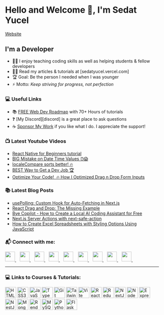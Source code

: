 # Hello and Welcome 👋, I'm Sedat Yucel

[Website](https://img.shields.io/website?url=https%3A%2F%2Fsedatyucel-codes.vercel.app&style=for-the-badge&label=davegray.codes)

## I'm a Developer

- 👨‍🏫 I enjoy teaching coding skills as well as helping students & fellow developers
- 👨‍💻 Read my articles & tutorials at [sedatyucel.vercel.com]
- 🏆 Goal: Be the person I needed when I was younger
- ⚡ Motto: _Keep striving for progress, not perfection_

### 💻 Useful Links

- 📚 [FREE Web Dev Roadmap](https://courses.davegray.codes/) with 70+ Hours of tutorials
- ❓ [My Discord][discord] is a great place to ask questions
- ☕ [Sponsor My Work](https://github.com/sponsors/gitdagray) if you like what I do. I appreciate the support! 

### 📺 Latest Youtube Videos

<!-- YOUTUBE:START -->
- [React Native for Beginners tutorial](https://www.youtube.com/watch?v=Hp9sTsiTZ_I)
- [BIG Mistake on Date Time Values ⏰😱](https://www.youtube.com/watch?v=0oorUIItZpo)
- [localeCompare sorts better! 🔥](https://www.youtube.com/watch?v=TK8BXrJpLiY)
- [BEST Way to Get a Dev Job 🏆](https://www.youtube.com/watch?v=d6rlBVDVyTo)
- [Optimize Your Code!  🔥 How I Optimized Drag n Drop Form Inputs](https://www.youtube.com/watch?v=GvA2VVreK_g)
<!-- YOUTUBE:END -->

### 📚 Latest Blog Posts

<!-- BLOG:START -->
- [usePolling: Custom Hook for Auto-Fetching in Next.js](https://www.davegray.codes/posts/usepolling-custom-hook-for-auto-fetching-in-nextjs)
- [React Drag and Drop: The Missing Example](https://www.davegray.codes/posts/missing-example-for-react-drag-n-drop)
- [Bye Copilot - How to Create a Local AI Coding Assistant for Free](https://www.davegray.codes/posts/bye-copilot-how-to-create-a-local-ai-coding-assistant-for-free)
- [Next.js Server Actions with next-safe-action](https://www.davegray.codes/posts/nextjs-server-actions-with-next-safe-action)
- [How to Create Excel Spreadsheets with Styling Options Using JavaScript](https://www.davegray.codes/posts/how-to-create-excel-spreadsheets-with-styling-options-using-javascript)
<!-- BLOG:END -->

### 📬 Connect with me:
                  
<p align="left">
    <a href="https://www.dev.to/gitdagray" target="_blank" rel="noreferrer">
        <picture>
            <source media="(prefers-color-scheme: dark)" srcset="https://raw.githubusercontent.com/danielcranney/readme-generator/main/public/icons/socials/devdotto-dark.svg" />
            <source media="(prefers-color-scheme: light)" srcset="https://raw.githubusercontent.com/danielcranney/readme-generator/main/public/icons/socials/devdotto.svg" />
            <img src="https://raw.githubusercontent.com/danielcranney/readme-generator/main/public/icons/socials/devdotto.svg" width="32" height="32" />
        </picture>
    </a>&nbsp;&nbsp;
    <a href="https://www.github.com/gitdagray" target="_blank" rel="noreferrer">
        <picture>
            <source media="(prefers-color-scheme: dark)" srcset="https://raw.githubusercontent.com/danielcranney/readme-generator/main/public/icons/socials/github-dark.svg" />
            <source media="(prefers-color-scheme: light)" srcset="https://raw.githubusercontent.com/danielcranney/readme-generator/main/public/icons/socials/github.svg" />
            <img src="https://raw.githubusercontent.com/danielcranney/readme-generator/main/public/icons/socials/github.svg" width="32" height="32" />
        </picture>
    </a>&nbsp;&nbsp;
    <a href="https://yesdavidgray.hashnode.dev" target="_blank" rel="noreferrer">
        <picture>
            <source media="(prefers-color-scheme: dark)" srcset="./img/hashnode-dark.svg" />
            <source media="(prefers-color-scheme: light)" srcset="https://raw.githubusercontent.com/danielcranney/readme-generator/main/public/icons/socials/hashnode.svg" />
            <img src="https://raw.githubusercontent.com/danielcranney/readme-generator/main/public/icons/socials/hashnode.svg" width="32" height="32" />
        </picture>
    </a>&nbsp;&nbsp;
    <a href="https://www.linkedin.com/in/davidagray" target="_blank" rel="noreferrer">
        <picture>
            <source media="(prefers-color-scheme: dark)" srcset="https://raw.githubusercontent.com/danielcranney/readme-generator/main/public/icons/socials/linkedin-dark.svg" />
            <source media="(prefers-color-scheme: light)" srcset="https://raw.githubusercontent.com/danielcranney/readme-generator/main/public/icons/socials/linkedin.svg" />
            <img src="https://raw.githubusercontent.com/danielcranney/readme-generator/main/public/icons/socials/linkedin.svg" width="32" height="32" />
        </picture>
    </a>&nbsp;&nbsp;
    <a href="http://www.medium.com/davegray_86804" target="_blank" rel="noreferrer">
        <picture>
            <source media="(prefers-color-scheme: dark)" srcset="https://raw.githubusercontent.com/danielcranney/readme-generator/main/public/icons/socials/medium-dark.svg" />
            <source media="(prefers-color-scheme: light)" srcset="https://raw.githubusercontent.com/danielcranney/readme-generator/main/public/icons/socials/medium.svg" />
            <img src="https://raw.githubusercontent.com/danielcranney/readme-generator/main/public/icons/socials/medium.svg" width="32" height="32" />
        </picture>
    </a>&nbsp;&nbsp;
    <a href="https://www.davegray.codes/feed.xml" target="_blank" rel="noreferrer">
        <picture>
            <source media="(prefers-color-scheme: dark)" srcset="./img/rss-dark.svg" />
            <source media="(prefers-color-scheme: light)" srcset="https://raw.githubusercontent.com/danielcranney/readme-generator/main/public/icons/socials/rss.svg" />
            <img src="https://raw.githubusercontent.com/danielcranney/readme-generator/main/public/icons/socials/rss.svg" width="32" height="32" />
        </picture>
    </a>&nbsp;&nbsp;
    <a href="https://www.x.com/yesdavidgray" target="_blank" rel="noreferrer">
        <picture>
            <source media="(prefers-color-scheme: dark)" srcset="https://raw.githubusercontent.com/danielcranney/readme-generator/main/public/icons/socials/twitter-dark.svg" />
            <source media="(prefers-color-scheme: light)" srcset="https://raw.githubusercontent.com/danielcranney/readme-generator/main/public/icons/socials/twitter.svg" />
            <img src="https://raw.githubusercontent.com/danielcranney/readme-generator/main/public/icons/socials/twitter.svg" width="32" height="32" />
        </picture>
    </a>&nbsp;&nbsp;
    <a href="https://www.youtube.com/@DaveGrayTeachesCode" target="_blank" rel="noreferrer">
        <picture>
            <source media="(prefers-color-scheme: dark)" srcset="./img/youtube-dark.svg" />
            <source media="(prefers-color-scheme: light)" srcset="https://raw.githubusercontent.com/danielcranney/readme-generator/main/public/icons/socials/youtube.svg" />
            <img src="https://raw.githubusercontent.com/danielcranney/readme-generator/main/public/icons/socials/youtube.svg" width="32" height="32" />
        </picture>
    </a>&nbsp;&nbsp;
    <a href="https://discord.gg/neKghyefqh" target="_blank" rel="noreferrer">
        <picture>
            <source media="(prefers-color-scheme: dark)" srcset="./img/discord-dark.svg" />
            <source media="(prefers-color-scheme: light)" srcset="https://raw.githubusercontent.com/danielcranney/readme-generator/main/public/icons/socials/discord.svg" />
            <img src="https://raw.githubusercontent.com/danielcranney/readme-generator/main/public/icons/socials/discord.svg" width="32" height="32" />
        </picture>
    </a>&nbsp;&nbsp;
</p>

---

### 💻 Links to Courses & Tutorials:

<p align="left">
    <a href="https://youtu.be/mJgBOIoGihA" target="_blank" rel="noreferrer"><img src="https://raw.githubusercontent.com/danielcranney/readme-generator/main/public/icons/skills/html5-colored.svg" width="36" height="36" alt="HTML5" /></a>
    <a href="https://youtu.be/n4R2E7O-Ngo" target="_blank" rel="noreferrer"><img src="https://raw.githubusercontent.com/danielcranney/readme-generator/main/public/icons/skills/css3-colored.svg" width="36" height="36" alt="CSS3" /></a>
    <a href="https://youtu.be/EfAl9bwzVZk" target="_blank" rel="noreferrer"><img src="https://raw.githubusercontent.com/danielcranney/readme-generator/main/public/icons/skills/javascript-colored.svg" width="36" height="36" alt="JavaScript" /></a>
    <a href="https://youtu.be/gieEQFIfgYc" target="_blank" rel="noreferrer"><img src="https://raw.githubusercontent.com/danielcranney/readme-generator/main/public/icons/skills/typescript-colored.svg" width="36" height="36" alt="TypeScript" /></a>
    <a href="https://youtu.be/CvUiKWv2-C0" target="_blank" rel="noreferrer"><img src="https://raw.githubusercontent.com/danielcranney/readme-generator/main/public/icons/skills/git-colored.svg" width="36" height="36" alt="Git" /></a>
    <a href="https://youtu.be/lCxcTsOHrjo" target="_blank" rel="noreferrer"><img src="https://raw.githubusercontent.com/danielcranney/readme-generator/main/public/icons/skills/tailwindcss-colored.svg" width="36" height="36" alt="TailwindCSS" /></a>
    <a href="https://youtu.be/SsITROMWhnM" target="_blank" rel="noreferrer"><img src="https://raw.githubusercontent.com/danielcranney/readme-generator/main/public/icons/skills/vite-colored.svg" width="36" height="36" alt="Vite" /></a>
    <a href="https://youtu.be/RVFAyFWO4go" target="_blank" rel="noreferrer"><img src="https://raw.githubusercontent.com/danielcranney/readme-generator/main/public/icons/skills/react-colored.svg" width="36" height="36" alt="React" /></a>
    <a href="https://youtu.be/NqzdVN2tyvQ" target="_blank" rel="noreferrer"><img src="https://raw.githubusercontent.com/danielcranney/readme-generator/main/public/icons/skills/redux-colored.svg" width="36" height="36" alt="Redux" /></a>
    <a href="https://youtu.be/843nec-IvW0" target="_blank" rel="noreferrer"><img src="https://raw.githubusercontent.com/danielcranney/readme-generator/main/public/icons/skills/nextjs-colored-dark.svg" width="36" height="36" alt="NextJs" /></a>
    <a href="https://youtu.be/f2EqECiTBL8" target="_blank" rel="noreferrer"><img src="https://raw.githubusercontent.com/danielcranney/readme-generator/main/public/icons/skills/nodejs-colored.svg" width="36" height="36" alt="NodeJS" /></a>
    <a href="https://youtu.be/jivyItmsu18" target="_blank" rel="noreferrer"><img src="https://raw.githubusercontent.com/danielcranney/readme-generator/main/public/icons/skills/express-colored-dark.svg" width="36" height="36" alt="Express" /></a>
    <a href="https://youtu.be/juNVinepwKA" target="_blank" rel="noreferrer"><img src="https://raw.githubusercontent.com/danielcranney/readme-generator/main/public/icons/skills/nestjs-colored.svg" width="36" height="36" alt="NestJS" /></a>
    <a href="https://youtu.be/-PdjUx9JZ2E" target="_blank" rel="noreferrer"><img src="https://raw.githubusercontent.com/danielcranney/readme-generator/main/public/icons/skills/mongodb-colored.svg" width="36" height="36" alt="MongoDB" /></a>
    <a href="https://youtu.be/l134cBAJCuc" target="_blank" rel="noreferrer"><img src="https://raw.githubusercontent.com/danielcranney/readme-generator/main/public/icons/skills/render-colored.svg" width="36" height="36" alt="Render" /></a>
    <a href="https://youtu.be/WFNtmhwU5HU" target="_blank" rel="noreferrer"><img src="https://raw.githubusercontent.com/danielcranney/readme-generator/main/public/icons/skills/mysql-colored.svg" width="36" height="36" alt="MySQL" /></a>
    <a href="https://youtu.be/H2EJuAcrZYU" target="_blank" rel="noreferrer"><img src="https://raw.githubusercontent.com/danielcranney/readme-generator/main/public/icons/skills/python-colored.svg" width="36" height="36" alt="Python" /></a>
    <a href="https://youtu.be/jQjjqEjZK58" target="_blank" rel="noreferrer"><img src="https://raw.githubusercontent.com/danielcranney/readme-generator/main/public/icons/skills/flask-colored-dark.svg" width="36" height="36" alt="Flask" /></a>
</p>


